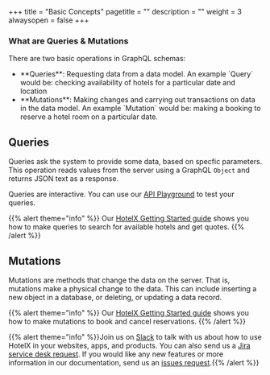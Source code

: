 +++
title = "Basic Concepts"
pagetitle = ""
description = ""
weight = 3
alwaysopen = false
+++

### What are Queries & Mutations

There are two basic operations in GraphQL schemas:
<ul><li> **Queries**: Requesting data from a data model. An example `Query` would be: checking availability of hotels for a particular date and location</li>
<li> **Mutations**: Making changes and carrying out transactions on data in the data model. An example `Mutation` would be: making a booking to reserve a hotel room on a particular date.</li></ul>

## Queries 
Queries ask the system to provide some data, based on specfic parameters. This operation reads values from the server using a GraphQL `Object` and returns JSON text as a response.

Queries are interactive. You can use our [API Playground](api.travelgatex.com) to test your queries.

{{% alert theme="info" %}} Our [HotelX Getting Started guide](https://docs.travelgatex.com/hotelx/quickstart/) shows you how to make queries to search for available hotels and get quotes. {{% /alert %}}

## Mutations 
Mutations are methods that change the data on the server. That is, mutations make a physical change to the data. This can include inserting a new object in a database, or deleting, or updating a data record.

{{% alert theme="info" %}} Our [HotelX Getting Started guide](https://docs.travelgatex.com/hotelx/quickstart/) shows you how to make mutations to book and cancel reservations. {{% /alert %}}

{{% alert theme="info" %}}Join us on [Slack](https://slack.travelgatex.com/) to talk with us about how to use HotelX in your websites, apps, and products. You can also send us a [Jira service desk request](https://xmltravelgate.atlassian.net/servicedesk/customer/portal/7). If you would like any new features or more information in our documentation, send us an [issues request](https://github.com/travelgateX/Issue-tracker).{{% /alert %}}
